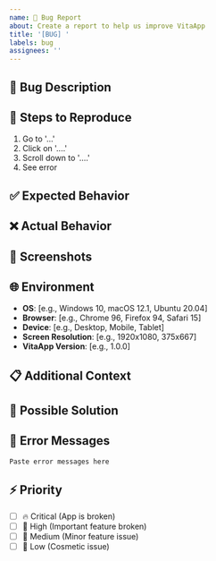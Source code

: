 ```yaml
---
name: 🐛 Bug Report
about: Create a report to help us improve VitaApp
title: '[BUG] '
labels: bug
assignees: ''
---
```


## 🐛 Bug Description
<!-- A clear and concise description of what the bug is -->

## 🔄 Steps to Reproduce
1. Go to '...'
2. Click on '....'
3. Scroll down to '....'
4. See error

## ✅ Expected Behavior
<!-- A clear description of what you expected to happen -->

## ❌ Actual Behavior
<!-- A clear description of what actually happened -->

## 📸 Screenshots
<!-- If applicable, add screenshots to help explain your problem -->

## 🌐 Environment
- **OS**: [e.g., Windows 10, macOS 12.1, Ubuntu 20.04]
- **Browser**: [e.g., Chrome 96, Firefox 94, Safari 15]
- **Device**: [e.g., Desktop, Mobile, Tablet]
- **Screen Resolution**: [e.g., 1920x1080, 375x667]
- **VitaApp Version**: [e.g., 1.0.0]

## 📋 Additional Context
<!-- Add any other context about the problem here -->

## 🔧 Possible Solution
<!-- If you have suggestions on how to fix the bug -->

## 📝 Error Messages
<!-- Include any error messages or console logs -->
```
Paste error messages here
```

## ⚡ Priority
- [ ] 🔥 Critical (App is broken)
- [ ] 🚨 High (Important feature broken)
- [ ] 📝 Medium (Minor feature issue)
- [ ] 🐛 Low (Cosmetic issue)
